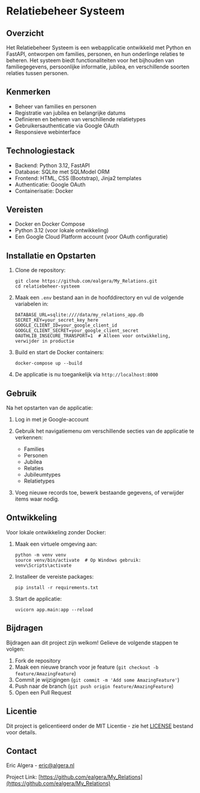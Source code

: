 # Relatiebeheer Systeem

## Overzicht

Het Relatiebeheer Systeem is een webapplicatie ontwikkeld met Python en FastAPI, ontworpen om families, personen, en hun onderlinge relaties te beheren. Het systeem biedt functionaliteiten voor het bijhouden van familiegegevens, persoonlijke informatie, jubilea, en verschillende soorten relaties tussen personen.

## Kenmerken

- Beheer van families en personen
- Registratie van jubilea en belangrijke datums
- Definieren en beheren van verschillende relatietypes
- Gebruikersauthenticatie via Google OAuth
- Responsieve webinterface

## Technologiestack

- Backend: Python 3.12, FastAPI
- Database: SQLite met SQLModel ORM
- Frontend: HTML, CSS (Bootstrap), Jinja2 templates
- Authenticatie: Google OAuth
- Containerisatie: Docker

## Vereisten

- Docker en Docker Compose
- Python 3.12 (voor lokale ontwikkeling)
- Een Google Cloud Platform account (voor OAuth configuratie)

## Installatie en Opstarten

1. Clone de repository:
   ```
   git clone https://github.com/ealgera/My_Relations.git
   cd relatiebeheer-systeem
   ```

2. Maak een `.env` bestand aan in de hoofddirectory en vul de volgende variabelen in:
   ```
   DATABASE_URL=sqlite:////data/my_relations_app.db
   SECRET_KEY=your_secret_key_here
   GOOGLE_CLIENT_ID=your_google_client_id
   GOOGLE_CLIENT_SECRET=your_google_client_secret
   OAUTHLIB_INSECURE_TRANSPORT=1  # Alleen voor ontwikkeling, verwijder in productie
   ```

3. Build en start de Docker containers:
   ```
   docker-compose up --build
   ```

4. De applicatie is nu toegankelijk via `http://localhost:8000`

## Gebruik

Na het opstarten van de applicatie:

1. Log in met je Google-account
2. Gebruik het navigatiemenu om verschillende secties van de applicatie te verkennen:
   - Families
   - Personen
   - Jubilea
   - Relaties
   - Jubileumtypes
   - Relatietypes

3. Voeg nieuwe records toe, bewerk bestaande gegevens, of verwijder items waar nodig.

## Ontwikkeling

Voor lokale ontwikkeling zonder Docker:

1. Maak een virtuele omgeving aan:
   ```
   python -m venv venv
   source venv/bin/activate  # Op Windows gebruik: venv\Scripts\activate
   ```

2. Installeer de vereiste packages:
   ```
   pip install -r requirements.txt
   ```

3. Start de applicatie:
   ```
   uvicorn app.main:app --reload
   ```

## Bijdragen

Bijdragen aan dit project zijn welkom! Gelieve de volgende stappen te volgen:

1. Fork de repository
2. Maak een nieuwe branch voor je feature (`git checkout -b feature/AmazingFeature`)
3. Commit je wijzigingen (`git commit -m 'Add some AmazingFeature'`)
4. Push naar de branch (`git push origin feature/AmazingFeature`)
5. Open een Pull Request

## Licentie

Dit project is gelicentieerd onder de MIT Licentie - zie het [LICENSE](LICENSE) bestand voor details.

## Contact

Eric Algera - [eric@algera.nl](mailto:eric@algera.nl)

Project Link: [https://github.com/ealgera/My_Relations](https://github.com/ealgera/My_Relations)
